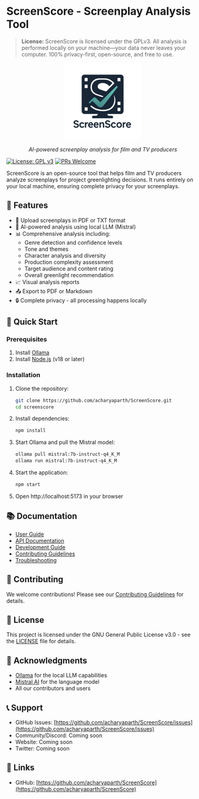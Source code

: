 # ScreenScore - Screenplay Analysis Tool

> **License:** ScreenScore is licensed under the GPLv3. All analysis is performed locally on your machine—your data never leaves your computer. 100% privacy-first, open-source, and free to use.

<div align="center">
  <img src="docs/assets/logo.png" alt="ScreenScore Logo" width="200"/>
  <br/>
  <p><em>AI-powered screenplay analysis for film and TV producers</em></p>
</div>

[![License: GPL v3](https://img.shields.io/badge/License-GPLv3-blue.svg)](https://www.gnu.org/licenses/gpl-3.0)
[![PRs Welcome](https://img.shields.io/badge/PRs-welcome-brightgreen.svg)](CONTRIBUTING.md)

ScreenScore is an open-source tool that helps film and TV producers analyze screenplays for project greenlighting decisions. It runs entirely on your local machine, ensuring complete privacy for your screenplays.

## 🌟 Features

- 📝 Upload screenplays in PDF or TXT format
- 🤖 AI-powered analysis using local LLM (Mistral)
- 📊 Comprehensive analysis including:
  - Genre detection and confidence levels
  - Tone and themes
  - Character analysis and diversity
  - Production complexity assessment
  - Target audience and content rating
  - Overall greenlight recommendation
- 📈 Visual analysis reports
- 📤 Export to PDF or Markdown
- 🔒 Complete privacy - all processing happens locally

## 🚀 Quick Start

### Prerequisites

1. Install [Ollama](https://ollama.ai)
2. Install [Node.js](https://nodejs.org) (v18 or later)

### Installation

1. Clone the repository:
   ```bash
   git clone https://github.com/acharyaparth/ScreenScore.git
   cd screenscore
   ```

2. Install dependencies:
   ```bash
   npm install
   ```

3. Start Ollama and pull the Mistral model:
   ```bash
   ollama pull mistral:7b-instruct-q4_K_M
   ollama run mistral:7b-instruct-q4_K_M
   ```

4. Start the application:
   ```bash
   npm start
   ```

5. Open http://localhost:5173 in your browser

## 📚 Documentation

- [User Guide](docs/user-guide.md)
- [API Documentation](docs/api.md)
- [Development Guide](docs/development.md)
- [Contributing Guidelines](CONTRIBUTING.md)
- [Troubleshooting](docs/troubleshooting.md)

## 🤝 Contributing

We welcome contributions! Please see our [Contributing Guidelines](CONTRIBUTING.md) for details.

## 📝 License

This project is licensed under the GNU General Public License v3.0 - see the [LICENSE](LICENSE) file for details.

## 🙏 Acknowledgments

- [Ollama](https://ollama.ai) for the local LLM capabilities
- [Mistral AI](https://mistral.ai) for the language model
- All our contributors and users

## 📞 Support

- GitHub Issues: [https://github.com/acharyaparth/ScreenScore/issues](https://github.com/acharyaparth/ScreenScore/issues)
- Community/Discord: Coming soon
- Website: Coming soon
- Twitter: Coming soon

## 🔗 Links

- GitHub: [https://github.com/acharyaparth/ScreenScore](https://github.com/acharyaparth/ScreenScore)